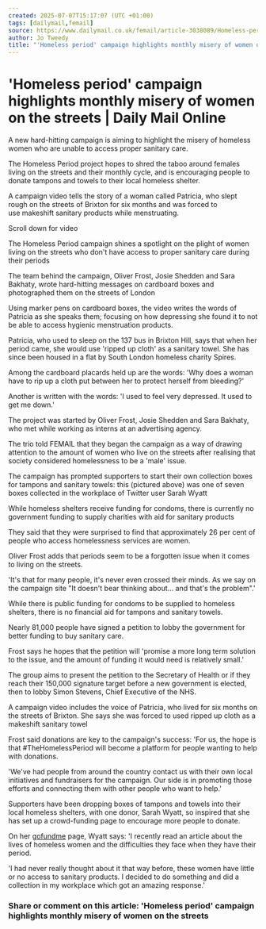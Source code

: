 ```yaml
---
created: 2025-07-07T15:17:07 (UTC +01:00)
tags: [dailymail,femail]
source: https://www.dailymail.co.uk/femail/article-3038089/Homeless-period-campaign-highlights-monthly-misery-women-streets.html
author: Jo Tweedy
title: "'Homeless period' campaign highlights monthly misery of women on the streets | Daily Mail Online"
---
```


# 'Homeless period' campaign highlights monthly misery of women on the streets | Daily Mail Online

A new hard-hitting campaign is aiming to highlight the misery of homeless women who are unable to access proper sanitary care.

The Homeless Period project hopes to shred the taboo around females living on the streets and their monthly cycle, and is encouraging people to donate tampons and towels to their local homeless shelter.

A campaign video tells the story of a woman called Patricia, who slept rough on the streets of Brixton for six months and was forced to use makeshift sanitary products while menstruating. 

Scroll down for video 

The Homeless Period campaign shines a spotlight on the plight of women living on the streets who don't have access to proper sanitary care during their periods

The team behind the campaign, Oliver Frost, Josie Shedden and Sara Bakhaty, wrote hard-hitting messages on cardboard boxes and photographed them on the streets of London

Using marker pens on cardboard boxes, the video writes the words of Patricia as she speaks them; focusing on how depressing she found it to not be able to access hygienic menstruation products. 

Patricia, who used to sleep on the 137 bus in Brixton Hill, says that when her period came, she would use 'ripped up cloth' as a sanitary towel. She has since been housed in a flat by South London homeless charity Spires.

Among the cardboard placards held up are the words: 'Why does a woman have to rip up a cloth put between her to protect herself from bleeding?'

Another is written with the words: 'I used to feel very depressed. It used to get me down.'  

The project was started by Oliver Frost, Josie Shedden and Sara Bakhaty, who met while working as interns at an advertising agency.

The trio told FEMAIL that they began the campaign as a way of drawing attention to the amount of women who live on the streets after realising that society considered homelessness to be a 'male' issue.

The campaign has prompted supporters to start their own collection boxes for tampons and sanitary towels: this (pictured above) was one of seven boxes collected in the workplace of Twitter user Sarah Wyatt

While homeless shelters receive funding for condoms, there is currently no government funding to supply charities with aid for sanitary products

They said that they were surprised to find that approximately 26 per cent of people who access homelessness services are women.

Oliver Frost adds that periods seem to be a forgotten issue when it comes to living on the streets.

'It's that for many people, it's never even crossed their minds. As we say on the campaign site "It doesn't bear thinking about… and that's the problem".'

While there is public funding for condoms to be supplied to homeless shelters, there is no financial aid for tampons and sanitary towels. 

Nearly 81,000 people have signed a petition to lobby the government for better funding to buy sanitary care. 

Frost says he hopes that the petition will 'promise a more long term solution to the issue, and the amount of funding it would need is relatively small.'

The group aims to present the petition to the Secretary of Health or if they reach their 150,000 signature target before a new government is elected, then to lobby Simon Stevens, Chief Executive of the NHS.

A campaign video includes the voice of Patricia, who lived for six months on the streets of Brixton. She says she was forced to used ripped up cloth as a makeshift sanitary towel

Frost said donations are key to the campaign's success: 'For us, the hope is that #TheHomelessPeriod will become a platform for people wanting to help with donations. 

'We've had people from around the country contact us with their own local initiatives and fundraisers for the campaign. Our side is in promoting those efforts and connecting them with other people who want to help.'

Supporters have been dropping boxes of tampons and towels into their local homeless shelters, with one donor, Sarah Wyatt, so inspired that she has set up a crowd-funding page to encourage more people to donate. 

On her [gofundme](http://www.gofundme.com/rp6pk2s) page, Wyatt says: 'I recently read an article about the lives of homeless women and the difficulties they face when they have their period. 

'I had never really thought about it that way before, these women have little or no access to sanitary products. I decided to do something and did a collection in my workplace which got an amazing response.'

### Share or comment on this article: 'Homeless period' campaign highlights monthly misery of women on the streets
